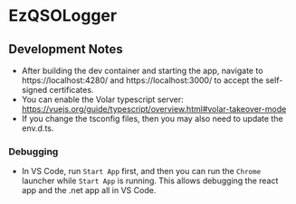 # EzQSOLogger


## Development Notes

* After building the dev container and starting the app, navigate to https://localhost:4280/ and https://localhost:3000/ to accept the self-signed certificates.
* You can enable the Volar typescript server: https://vuejs.org/guide/typescript/overview.html#volar-takeover-mode
* If you change the tsconfig files, then you may also need to update the env.d.ts.

### Debugging

* In VS Code, run `Start App` first, and then you can run the `Chrome` launcher while `Start App` is running.
  This allows debugging the react app and the .net app all in VS Code.
